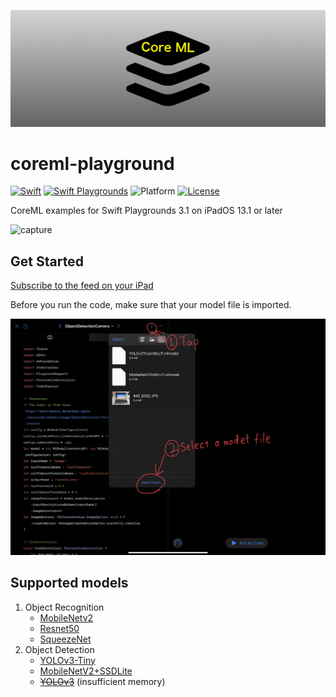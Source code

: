 ![banner](images/banner.png)

# coreml-playground

[![Swift](https://img.shields.io/badge/Swift-5.1-orange.svg)](https://www.swift.org)
[![Swift Playgrounds](https://img.shields.io/badge/Swift%20Playgrounds-3.1-orange.svg)](https://itunes.apple.com/jp/app/swift-playgrounds/id908519492)
![Platform](https://img.shields.io/badge/platform-ipados-lightgrey.svg)
[![License](https://img.shields.io/github/license/kkk669/coreml-playground.svg)](LICENSE)

CoreML examples for Swift Playgrounds 3.1 on iPadOS 13.1 or later

![capture](images/capture.gif)

## Get Started

[Subscribe to the feed on your iPad](https://developer.apple.com/ul/sp0?url=https://kebo.xyz/coreml-playground/feed.json)

Before you run the code, make sure that your model file is imported.

![how-to-import-model](images/how-to-import-model.jpg)

## Supported models

1. Object Recognition
    - [MobileNetv2](https://developer.apple.com/machine-learning/models/)
    - [Resnet50](https://developer.apple.com/machine-learning/models/)
    - [SqueezeNet](https://developer.apple.com/machine-learning/models/)
1. Object Detection
    - [YOLOv3-Tiny](https://developer.apple.com/machine-learning/models/)
    - [MobileNetV2+SSDLite](https://machinethink.net/blog/mobilenet-ssdlite-coreml/)
    - ~~[YOLOv3](https://developer.apple.com/machine-learning/models/)~~ (insufficient memory)
